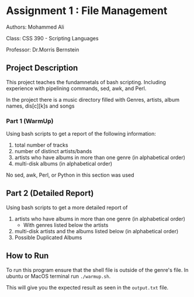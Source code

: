 # Assignment 1 : File Management

Authors: Mohammed Ali

Class: CSS 390 - Scripting Languages

Professor: Dr.Morris Bernstein

## Project Description

This project teaches the fundamnetals of bash scripting. Including experience with pipelining commands, sed, awk, and Perl. 

In the project there is a music directory filled with Genres, artists, album names, dis[c][k]s and songs

### Part 1 (WarmUp)
Using bash scripts to get a report of the following information:

1. total number of tracks
2. number of distinct artists/bands
3. artists who have albums in more than one genre (in alphabetical order)
4. multi-disk albums (in alphabetical order)

No sed, awk, Perl, or Python in this section was used

## Part 2 (Detailed Report)
Using bash scripts to get a more detailed report of 

1. artists who have albums in more than one genre (in alphabetical order)
    - With genres listed below the artists
2. multi-disk artists and the albums listed below (in alphabetical order)
3. Possible Duplicated Albums

## How to Run 

To run this program ensure that the shell file is outside of the genre's file. In ubuntu or MacOS terminal run `./warmup.sh`.

This will give you the expected result as seen in the `output.txt` file.
